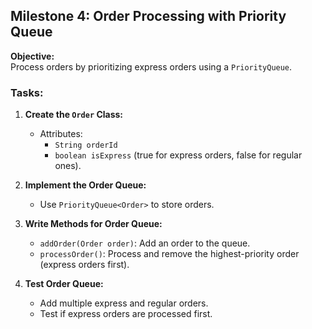 ## Milestone 4: Order Processing with Priority Queue

**Objective:**  
Process orders by prioritizing express orders using a `PriorityQueue`.

### Tasks:

1. **Create the `Order` Class:**
    - Attributes:
        - `String orderId`
        - `boolean isExpress` (true for express orders, false for regular ones).

2. **Implement the Order Queue:**
    - Use `PriorityQueue<Order>` to store orders.

3. **Write Methods for Order Queue:**
    - `addOrder(Order order)`: Add an order to the queue.
    - `processOrder()`: Process and remove the highest-priority order (express orders first).

4. **Test Order Queue:**
    - Add multiple express and regular orders.
    - Test if express orders are processed first.
